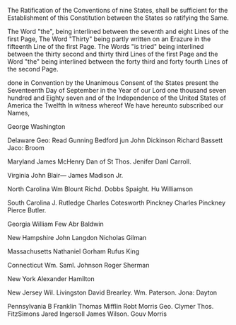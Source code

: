 The Ratification of the Conventions of nine States, shall be sufficient for the Establishment of this Constitution between the States so ratifying the Same.

The Word "the", being interlined between the seventh and eight Lines of the first Page, The Word "Thirty" being partly written on an Erazure in the fifteenth Line of the first Page. The Words "is tried" being interlined between the thirty second and thirty third Lines of the first Page and the Word "the" being interlined between the forty third and forty fourth Lines of the second Page.

      
done in Convention by the Unanimous Consent of the States present the Seventeenth Day of September in the Year of our Lord one thousand seven hundred and Eighty seven and of the Independence of the United States of America the Twelfth In witness whereof We have hereunto subscribed our Names,

George Washington

Delaware
  Geo: Read
  Gunning Bedford jun
  John Dickinson
  Richard Bassett
  Jaco: Broom


Maryland
  James McHenry
  Dan of St   Thos. Jenifer
  Danl Carroll.

Virginia
  John Blair—
  James Madison Jr.


North Carolina
  Wm Blount
  Richd. Dobbs Spaight.
  Hu Williamson


South Carolina
  J. Rutledge
  Charles Cotesworth Pinckney
  Charles Pinckney
  Pierce Butler.


Georgia
  William Few
  Abr Baldwin

New Hampshire
  John Langdon
  Nicholas Gilman


Massachusetts
  Nathaniel Gorham
  Rufus King


Connecticut
  Wm.   Saml. Johnson
  Roger Sherman


New York
  Alexander Hamilton


New Jersey
  Wil. Livingston
  David Brearley.
  Wm. Paterson.
  Jona: Dayton

Pennsylvania
  B Franklin
  Thomas Mifflin
  Robt Morris
  Geo. Clymer
  Thos. FitzSimons
  Jared Ingersoll
  James Wilson.
  Gouv Morris


